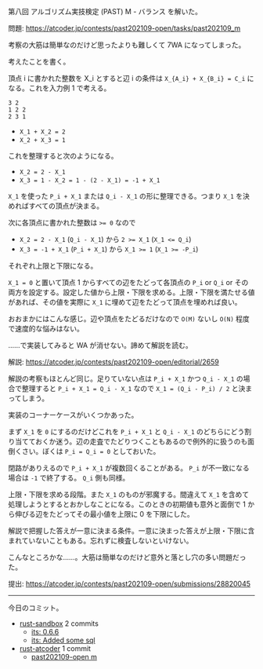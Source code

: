 第八回 アルゴリズム実技検定 (PAST) M - バランス を解いた。

問題: <https://atcoder.jp/contests/past202109-open/tasks/past202109_m>

考察の大筋は簡単なのだけど思ったよりも難しくて 7WA になってしまった。

考えたことを書く。

頂点 i に書かれた整数を X_i とすると辺 i の条件は `X_{A_i} + X_{B_i} = C_i` になる。これを入力例 1 で考える。

```text
3 2
1 2 2
2 3 1
```

- `X_1 + X_2 = 2`
- `X_2 + X_3 = 1`

これを整理すると次のようになる。

- `X_2 = 2 - X_1`
- `X_3 = 1 - X_2 = 1 - (2 - X_1) = -1 + X_1`

`X_1` を使った `P_i + X_1` または `Q_i - X_1` の形に整理できる。つまり `X_1` を決めればすべての頂点が決まる。

次に各頂点に書かれた整数は `>= 0` なので

- `X_2 = 2 - X_1` (`Q_i - X_1`) から `2 >= X_1` (`X_1 <= Q_i`)
- `X_3 = -1 + X_1` (`P_i + X_1`) から `X_1 >= 1` (`X_1 >= -P_i`)

それぞれ上限と下限になる。

`X_1 = 0` と置いて頂点 1 からすべての辺をたどって各頂点の `P_i` or `Q_i` or その両方を設定する。設定した値から上限・下限を求める。上限・下限を満たせる値があれば、その値を実際に `X_1` に埋めて辺をたどって頂点を埋めれば良い。

おおまかにはこんな感じ。辺や頂点をたどるだけなので `O(M)` ないし `O(N)` 程度で速度的な悩みはない。

……で実装してみると WA が消せない。諦めて解説を読む。

解説: <https://atcoder.jp/contests/past202109-open/editorial/2659>

解説の考察もほとんど同じ。足りていない点は `P_i + X_1` かつ `Q_i - X_1` の場合で整理すると `P_i + X_1 = Q_i - X_1` なので `X_1 = (Q_i - P_i) / 2` と決まってしまう。

実装のコーナーケースがいくつかあった。

まず `X_1` を `0` にするのだけどこれを `P_i + X_1` と `Q_i - X_1` のどちらにどう割り当てておくか迷う。辺の走査でたどりつくこともあるので例外的に扱うのも面倒くさい。ぼくは `P_i = Q_i = 0` としておいた。

閉路がありえるので `P_i + X_1` が複数回くることがある。 `P_i` が不一致になる場合は `-1` で終了する。 `Q_i` 側も同様。

上限・下限を求める段階。また `X_1` のものが邪魔する。間違えて `X_1` を含めて処理しようとするとおかしなことになる。このときの初期値も意外と面倒で 1 から伸びる辺をたどってその最小値を上限に 0 を下限にした。

解説で把握した答えが一意に決まる条件。一意に決まった答えが上限・下限に含まれていないこともある。忘れずに検査しないといけない。

こんなところかな……。大筋は簡単なのだけど意外と落とし穴の多い問題だった。

提出: <https://atcoder.jp/contests/past202109-open/submissions/28820045>

---

今日のコミット。

- [rust-sandbox](https://github.com/bouzuya/rust-sandbox) 2 commits
  - [its: 0.6.6](https://github.com/bouzuya/rust-sandbox/commit/bbc7751b9e25110bfd992545b80154341a0dac7c)
  - [its: Added some sql](https://github.com/bouzuya/rust-sandbox/commit/78ea769b7151bffdf59509c958bf7a2e27eb82c7)
- [rust-atcoder](https://github.com/bouzuya/rust-atcoder) 1 commit
  - [past202109-open m](https://github.com/bouzuya/rust-atcoder/commit/1bc86d333318c70dcc6a233aa5da2290e1ce179f)

